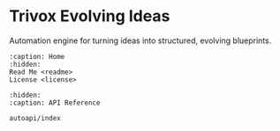 # Trivox Evolving Ideas

Automation engine for turning ideas into structured, evolving blueprints.

```{toctree}
:caption: Home
:hidden:
Read Me <readme>
License <license>
```

```{toctree}
:hidden:
:caption: API Reference

autoapi/index
```
